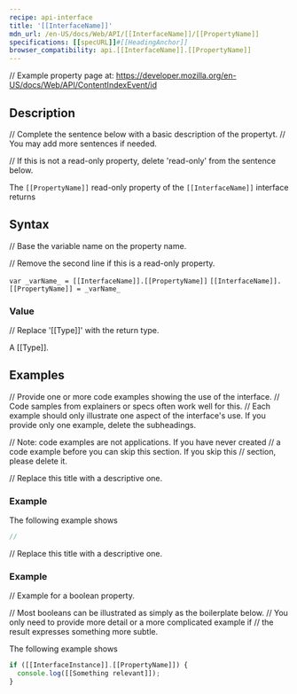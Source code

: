 ```yaml
---
recipe: api-interface
title: '[[InterfaceName]]'
mdn_url: /en-US/docs/Web/API/[[InterfaceName]]/[[PropertyName]]
specifications: [[specURL]]#[[HeadingAnchor]]
browser_compatibility: api.[[InterfaceName]].[[PropertyName]]
---
```


// Example property page at: https://developer.mozilla.org/en-US/docs/Web/API/ContentIndexEvent/id

## Description

// Complete the sentence below with a basic description of the propertyt.
// You may add more sentences if needed.

// If this is not a read-only property, delete 'read-only' from the sentence below.

The `[[PropertyName]]` read-only property of the `[[InterfaceName]]` interface returns

## Syntax

// Base the variable name on the property name.

// Remove the second line if this is a read-only property.

`var _varName_ = [[InterfaceName]].[[PropertyName]]`
`[[InterfaceName]].[[PropertyName]] = _varName_`

### Value

// Replace '[[Type]]' with the return type.

A [[Type]].

## Examples

// Provide one or more code examples showing the use of the interface.
// Code samples from explainers or specs often work well for this.
// Each example should only illustrate one aspect of the interface's use. If you provide only one example, delete the subheadings.

// Note: code examples are not applications. If you have never created
// a code example before you can skip this section. If you skip this
// section, please delete it.

// Replace this title with a descriptive one.

### Example

The following example shows

```js
//
```

// Replace this title with a descriptive one.

### Example

// Example for a boolean property.

// Most booleans can be illustrated as simply as the boilerplate below.
// You only need to provide more detail or a more complicated example if
// the result expresses something more subtle. 

The following example shows

```js
if ([[InterfaceInstance]].[[PropertyName]]) {
  console.log([[Something relevant]]);
}
```
